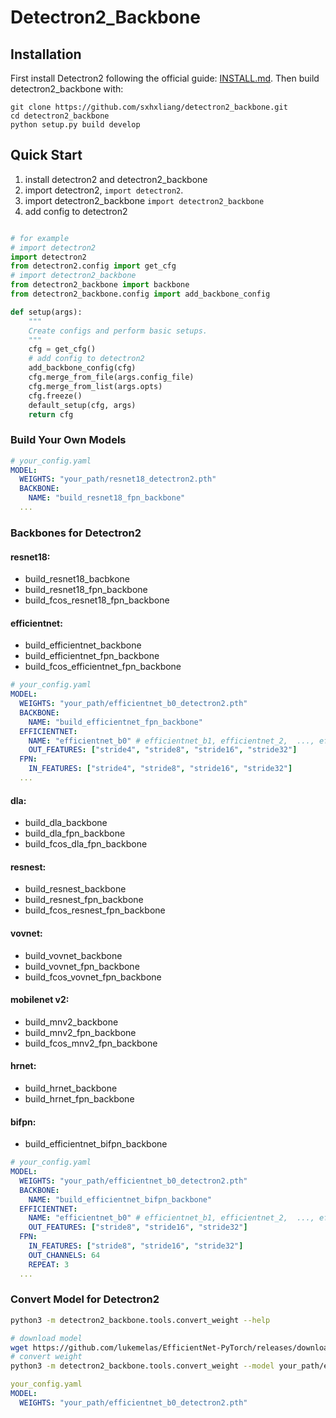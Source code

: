 # Detectron2_Backbone




## Installation

First install Detectron2 following the official guide: [INSTALL.md](https://github.com/facebookresearch/detectron2/blob/master/INSTALL.md). Then build detectron2_backbone with:
```
git clone https://github.com/sxhxliang/detectron2_backbone.git
cd detectron2_backbone
python setup.py build develop
```

## Quick Start

1. install detectron2 and detectron2_backbone
2. import detectron2, `import detectron2`.
3. import detectron2_backbone `import detectron2_backbone`
4. add config to detectron2


``` python

# for example
# import detectron2
import detectron2 
from detectron2.config import get_cfg
# import detectron2_backbone
from detectron2_backbone import backbone
from detectron2_backbone.config import add_backbone_config

def setup(args):
    """
    Create configs and perform basic setups.
    """
    cfg = get_cfg()
    # add config to detectron2
    add_backbone_config(cfg)
    cfg.merge_from_file(args.config_file)
    cfg.merge_from_list(args.opts)
    cfg.freeze()
    default_setup(cfg, args)
    return cfg
```

### Build Your Own Models


``` yaml
# your_config.yaml
MODEL:
  WEIGHTS: "your_path/resnet18_detectron2.pth"
  BACKBONE:
    NAME: "build_resnet18_fpn_backbone"
  ...

```

### Backbones for Detectron2

#### resnet18:
- build_resnet18_bacbkone
- build_resnet18_fpn_backbone
- build_fcos_resnet18_fpn_backbone

#### efficientnet:
- build_efficientnet_backbone
- build_efficientnet_fpn_backbone
- build_fcos_efficientnet_fpn_backbone
``` yaml
# your_config.yaml
MODEL:
  WEIGHTS: "your_path/efficientnet_b0_detectron2.pth"
  BACKBONE:
    NAME: "build_efficientnet_fpn_backbone"
  EFFICIENTNET:
    NAME: "efficientnet_b0" # efficientnet_b1, efficientnet_2,  ..., efficientnet_b7
    OUT_FEATURES: ["stride4", "stride8", "stride16", "stride32"]
  FPN:
    IN_FEATURES: ["stride4", "stride8", "stride16", "stride32"]
  ...
```


#### dla:
- build_dla_backbone
- build_dla_fpn_backbone
- build_fcos_dla_fpn_backbone

#### resnest:
- build_resnest_backbone
- build_resnest_fpn_backbone
- build_fcos_resnest_fpn_backbone

#### vovnet:
- build_vovnet_backbone
- build_vovnet_fpn_backbone
- build_fcos_vovnet_fpn_backbone

#### mobilenet v2:
- build_mnv2_backbone
- build_mnv2_fpn_backbone
- build_fcos_mnv2_fpn_backbone

#### hrnet:
- build_hrnet_backbone
- build_hrnet_fpn_backbone

#### bifpn:
- build_efficientnet_bifpn_backbone
``` yaml
# your_config.yaml
MODEL:
  WEIGHTS: "your_path/efficientnet_b0_detectron2.pth"
  BACKBONE:
    NAME: "build_efficientnet_bifpn_backbone"
  EFFICIENTNET:
    NAME: "efficientnet_b0" # efficientnet_b1, efficientnet_2,  ..., efficientnet_b7
    OUT_FEATURES: ["stride8", "stride16", "stride32"]
  FPN:
    IN_FEATURES: ["stride8", "stride16", "stride32"]
    OUT_CHANNELS: 64
    REPEAT: 3
  ...
```

### Convert Model for Detectron2

```bash
python3 -m detectron2_backbone.tools.convert_weight --help
``` 

``` bash
# download model
wget https://github.com/lukemelas/EfficientNet-PyTorch/releases/download/1.0/efficientnet-b0-355c32eb.pth -P your_path
# convert weight
python3 -m detectron2_backbone.tools.convert_weight --model your_path/efficientnet-b0-355c32eb.pth --output your_path/efficientnet_b0_detectron2.pth
``` 
``` yaml
your_config.yaml
MODEL:
  WEIGHTS: "your_path/efficientnet_b0_detectron2.pth"
``` 